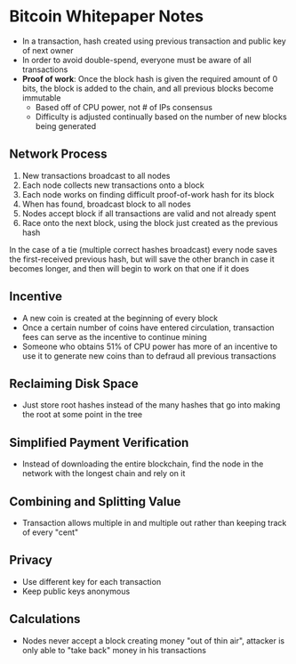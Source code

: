 # Bitcoin Whitepaper Notes

- In a transaction, hash created using previous transaction and public key of next owner
- In order to avoid double-spend, everyone must be aware of all transactions
- **Proof of work**: Once the block hash is given the required amount of 0 bits, the block is added to the chain, and all previous blocks become immutable
  - Based off of CPU power, not # of IPs consensus
  - Difficulty is adjusted continually based on the number of new blocks being generated

## Network Process

1. New transactions broadcast to all nodes
2. Each node collects new transactions onto a block
3. Each node works on finding difficult proof-of-work hash for its block
4. When has found, broadcast block to all nodes
5. Nodes accept block if all transactions are valid and not already spent
6. Race onto the next block, using the block just created as the previous hash

In the case of a tie (multiple correct hashes broadcast) every node saves the first-received previous hash, but will save the other branch in case it becomes longer, and then will begin to work on that one if it does

## Incentive

- A new coin is created at the beginning of every block
- Once a certain number of coins have entered circulation, transaction fees can serve as the incentive to continue mining
- Someone who obtains 51% of CPU power has more of an incentive to use it to generate new coins than to defraud all previous transactions

## Reclaiming Disk Space

- Just store root hashes instead of the many hashes that go into making the root at some point in the tree

## Simplified Payment Verification

- Instead of downloading the entire blockchain, find the node in the network with the longest chain and rely on it

## Combining and Splitting Value

- Transaction allows multiple in and multiple out rather than keeping track of every "cent"

## Privacy

- Use different key for each transaction
- Keep public keys anonymous

## Calculations

- Nodes never accept a block creating money "out of thin air", attacker is only able to "take back" money in his transactions
